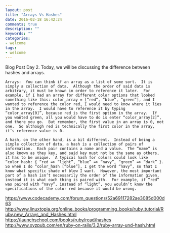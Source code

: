 ```yaml
---
layout: post
title: "Arrays Vs Hashes"
date: 2016-02-18 16:42:24
comments: true
description: ""
keywords: ""
categories:
- welcome
tags:
- welcome
---
```


Blog Post Day 2.  Today, we will be discussing the difference between hashes and arrays.  

	Arrays:  You can think if an array as a list of some sort.  It is simply a collection of data.  Although the order of said data is arbitrary, it must be known in order to reference it later.  For example, if I had an array for different color options that looked something like this: color_array = [“red”, “blue”, “green”], and I wanted to reference the color red, I would need to know where it lies in the array.  I would have to reference it by typing “color_array[0]”, because red is the first option in the array.  If you wanted green, all you would have to do is enter “color_array[2]”, and there you go.  But remember, the first value in an array is 0, not one.  So although red is technically the first color in the array, it’s reference value is 0.

	A hash, on the other hand, is a bit different.  Instead of being a simple collection of data, a hash is a collection of pairs of information.  Each pair contains a name and a value.  The “name” is also known as they key, and said key must not be the same as others, it has to be unique.  A typical hash for colors could look like “color_hash: { “red => “light”, “blue” => “navy”, “green” => “dark” }.  So when I do “color_hash [“blue”], I get the word “navy”, so that I know what specific shade of blew I want.  However, the most important part of a hash isn’t necessarily the order of the information given, instead it is what each thing is paired with.  For example, if “red” was paired with “navy”, instead of “light”, you wouldn’t know the specifications of the color red because it would be wrong.  




https://www.codecademy.com/forum_questions/52a69117282ae3085d000d63
http://www.linuxtopia.org/online_books/programming_books/ruby_tutorial/Ruby.new_Arrays_and_Hashes.html
https://launchschool.com/books/ruby/read/hashes
http://www.xyzpub.com/en/ruby-on-rails/3.2/ruby-array-und-hash.html

